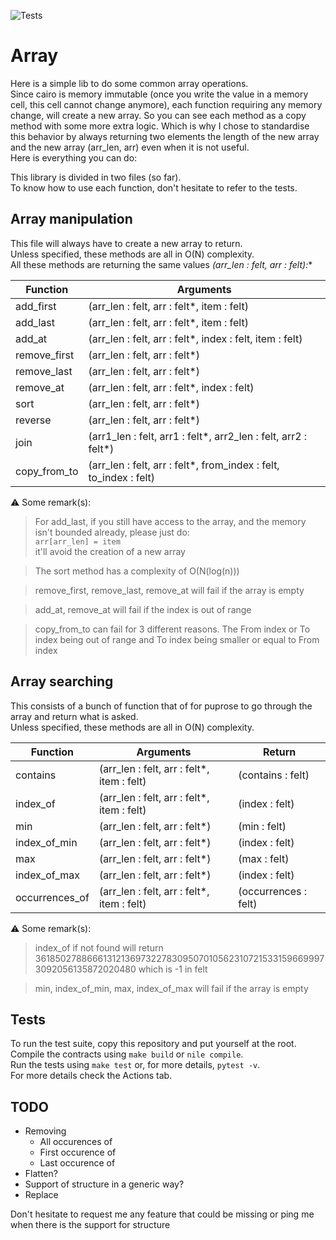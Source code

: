 ![Tests](https://github.com/gaetbout/starknet-array-manipulation/actions/workflows/python-app.yml/badge.svg)

#  Array

Here is a simple lib to do some common array operations.  
Since cairo is memory immutable (once you write the value in a memory cell, this cell cannot  change anymore), each function requiring any memory change, will create a new array. So you can see each method as a copy method with some more extra logic.
Which is why I chose to standardise  this behavior by  always returning two elements the length of the new  array and the new array (arr_len, arr) even when it is not useful.  
Here is everything you can do:  

This library is divided in two files (so far).   
To know how to use each function, don't hesitate to refer to the tests.

## Array manipulation

This file will always have to create a new array to return.  
Unless specified, these methods are all in O(N) complexity.  
All these methods are returning the same values 
**(arr_len : felt, arr : felt*):**  

| Function | Arguments |
| ------ | ----------- |
| add_first | (arr_len : felt, arr : felt*, item : felt)  |
| add_last | (arr_len : felt, arr : felt*, item : felt) |
| add_at | (arr_len : felt, arr : felt*, index : felt, item : felt) |
| remove_first | (arr_len : felt, arr : felt*) |
| remove_last | (arr_len : felt, arr : felt*) |
| remove_at | (arr_len : felt, arr : felt*, index : felt) |
| sort | (arr_len : felt, arr : felt*) |
| reverse | (arr_len : felt, arr : felt*) |
| join | (arr1_len : felt, arr1 : felt*, arr2_len : felt, arr2 : felt*) |
| copy_from_to | (arr_len : felt, arr : felt*, from_index : felt, to_index : felt)  |

⚠️ Some remark(s):   
> For add_last, if you still have access to the array, and the memory isn't bounded already, please just do:  
 `arr[arr_len] = item`  
 it'll avoid the creation of a new array  

> The sort method has a complexity of O(N(log(n)))  

> remove_first, remove_last, remove_at will fail if the array is empty  

> add_at, remove_at will fail if the index is out of range  

> copy_from_to can fail for 3 different reasons. The From index or To index being  out of range and To index being smaller or equal to From index

## Array searching
This consists of a bunch of function that of for puprose to go through the array and return what is asked.  
Unless specified, these methods are all in O(N) complexity.  


| Function | Arguments | Return |
| ------ | ----------- | ------ | 
| contains | (arr_len : felt, arr : felt*, item : felt) | (contains : felt) | 
| index_of | (arr_len : felt, arr : felt*, item : felt) | (index : felt) | 
| min | (arr_len : felt, arr : felt*) | (min : felt) | 
| index_of_min | (arr_len : felt, arr : felt*) | (index : felt) | 
| max | (arr_len : felt, arr : felt*) | (max : felt) |
| index_of_max | (arr_len : felt, arr : felt*) | (index : felt) |
| occurrences_of | (arr_len : felt, arr : felt*, item : felt) | (occurrences : felt) |

⚠️ Some remark(s):   
> index_of if  not found will return 3618502788666131213697322783095070105623107215331596699973092056135872020480 which is -1 in felt

> min, index_of_min, max, index_of_max will fail if the array is empty

## Tests

To run the test suite, copy this repository and put yourself at the root.  
Compile the contracts using `make build` or `nile compile`.  
Run the tests using `make test` or, for more details, `pytest -v`.   
For more  details check the Actions tab.


## TODO

 - Removing 
    * All occurences of
    * First occurence of
    * Last occurence of 
 - Flatten?  
 - Support of structure in a generic way?
 - Replace 

Don't hesitate to request me any feature that could be missing or ping me when there is the support for structure
